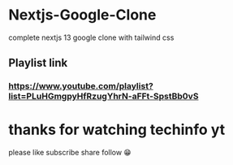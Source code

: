# Nextjs-Google-Clone
complete nextjs 13 google clone with tailwind css

## Playlist link
### https://www.youtube.com/playlist?list=PLuHGmgpyHfRzugYhrN-aFFt-SpstBb0vS

# thanks for watching techinfo yt 
please like subscribe share follow 😁
